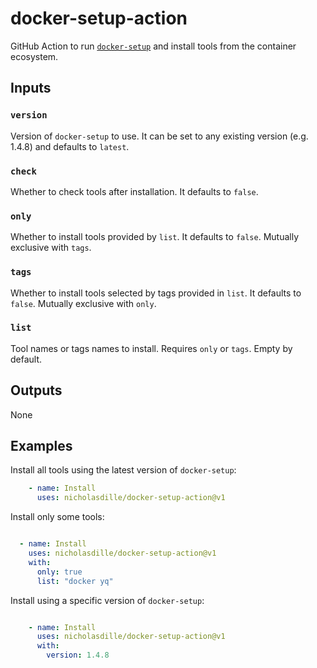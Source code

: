 # docker-setup-action

GitHub Action to run [`docker-setup`](https://github.com/nicholasdille/docker-setup) and install tools from the container ecosystem.

## Inputs

### `version`

Version of `docker-setup` to use. It can be set to any existing version (e.g. 1.4.8) and defaults to `latest`.

### `check`

Whether to check tools after installation. It defaults to `false`.

### `only`

Whether to install tools provided by `list`. It defaults to `false`. Mutually exclusive with `tags`.

### `tags`

Whether to install tools selected by tags provided in `list`. It defaults to `false`. Mutually exclusive with `only`.

### `list`

Tool names or tags names to install. Requires `only` or `tags`. Empty by default.

## Outputs

None

## Examples

Install all tools using the latest version of `docker-setup`:

```yaml
    - name: Install
      uses: nicholasdille/docker-setup-action@v1
```

Install only some tools:

```yaml

  - name: Install
    uses: nicholasdille/docker-setup-action@v1
    with:
      only: true
      list: "docker yq"
```

Install using a specific version of `docker-setup`:

```yaml

    - name: Install
      uses: nicholasdille/docker-setup-action@v1
      with:
        version: 1.4.8
```
